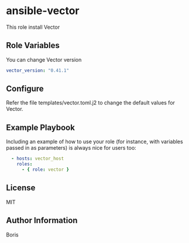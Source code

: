 ansible-vector
=========

This role install Vector


Role Variables
--------------

You can change Vector version

```yaml
vector_version: "0.41.1"
```

Configure
--------

Refer the file templates/vector.toml.j2 to change the default values for Vector.

Example Playbook
----------------

Including an example of how to use your role (for instance, with variables passed in as parameters) is always nice for users too:
```yaml
  - hosts: vector_host 
    roles:
      - { role: vector }
```

License
-------

MIT

Author Information
------------------

Boris
